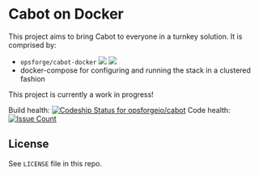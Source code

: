 # Cabot on Docker #

This project aims to bring Cabot to everyone in a turnkey solution. It is comprised by:

- `opsforge/cabot-docker` [![](https://images.microbadger.com/badges/image/opsforge/cabot-docker.svg)](https://microbadger.com/images/opsforge/cabot-docker "Get your own image badge on microbadger.com") [![](https://images.microbadger.com/badges/version/opsforge/cabot-docker.svg)](https://microbadger.com/images/opsforge/cabot-docker "Get your own version badge on microbadger.com")
- docker-compose for configuring and running the stack in a clustered fashion

This project is currently a work in progress!

Build health: [ ![Codeship Status for opsforgeio/cabot](https://app.codeship.com/projects/4f72bfe0-81a7-0134-4b6a-2244a8c75b94/status?branch=master)](https://app.codeship.com/projects/182258) Code health: [![Issue Count](https://codeclimate.com/github/opsforgeio/cabot/badges/issue_count.svg)](https://codeclimate.com/github/opsforgeio/cabot)

## License

See `LICENSE` file in this repo.
